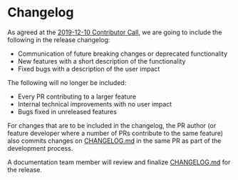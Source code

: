 # Changelog

As agreed at the [2019-12-10 Contributor Call](../../besu/meetings/notes/2019-notes/2019-12-10-contributor-call.md), we are going to include the following in the release changelog: 

- Communication of future breaking changes or deprecated functionality 
- New features with a short description of the functionality 
- Fixed bugs with a description of the user impact

The following will no longer be included: 

- Every PR contributing to a larger feature
- Internal technical improvements with no user impact 
- Bugs fixed in unreleased features 

For changes that are to be included in the changelog, the PR author (or feature developer where a number of PRs contribute to the same feature)  
also commits changes on [CHANGELOG.md](https://github.com/hyperledger/besu/blob/master/CHANGELOG.md) in the same PR as part of the development process. 

A documentation team member will review and finalize [CHANGELOG.md](https://github.com/hyperledger/besu/blob/master/CHANGELOG.md) for the release.